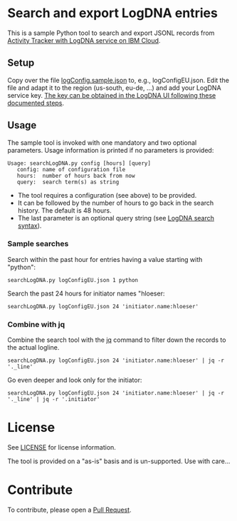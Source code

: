 # Search and export LogDNA entries

This is a sample Python tool to search and export JSONL records from [Activity Tracker with LogDNA service on IBM Cloud](https://cloud.ibm.com/docs/services/Activity-Tracker-with-LogDNA?topic=logdnaat-getting-started).

## Setup

Copy over the file [logConfig.sample.json](logConfig.sample.json) to, e.g., logConfigEU.json. Edit the file and adapt it to the region (us-south, eu-de, ...) and add your LogDNA service key. [The key can be obtained in the LogDNA UI following these documented steps](https://cloud.ibm.com/docs/services/Activity-Tracker-with-LogDNA?topic=logdnaat-export#export_step3).

## Usage

The sample tool is invoked with one mandatory and two optional parameters. Usage information is printed if no parameters is provided:

```
Usage: searchLogDNA.py config [hours] [query]
   config: name of configuration file
   hours:  number of hours back from now
   query:  search term(s) as string
```

- The tool requires a configuration (see above) to be provided.
- It can be followed by the number of hours to go back in the search history. The default is 48 hours.
- The last parameter is an optional query string (see [LogDNA search syntax](https://docs.logdna.com/docs/search)).


### Sample searches

Search within the past hour for entries having a value starting with "python":

`searchLogDNA.py logConfigEU.json 1 python`


Search the past 24 hours for initiator names "hloeser:

`searchLogDNA.py logConfigEU.json 24 'initiator.name:hloeser'`

### Combine with jq

Combine the search tool with the [jq](https://stedolan.github.io/jq/) command to filter down the records to the actual logline.

`searchLogDNA.py logConfigEU.json 24 'initiator.name:hloeser' | jq -r '._line'`

Go even deeper and look only for the initiator:

`searchLogDNA.py logConfigEU.json 24 'initiator.name:hloeser' | jq -r '._line' | jq -r '.initiator'`

# License

See [LICENSE](/LICENSE) for license information.

The tool is provided on a "as-is" basis and is un-supported. Use with care...

# Contribute

To contribute, please open a [Pull Request](/pulls).